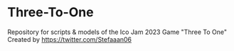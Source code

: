 # Three-To-One
Repository for scripts &amp; models of the Ico Jam 2023 Game "Three To One"
Created by https://twitter.com/Stefaaan06


